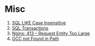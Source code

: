 # Misc

1. [SQL LIKE Case Insensitive](./misc/sql-like-case-insensitive.md)
2. [SQL Transactions](./misc/sql-transactions.md)
3. [Nginx: 413 – Request Entity Too Large](./misc/nginx-413.md)
4. [GCC not Found in Path](./misc/gcc-not-found-in-path.md)